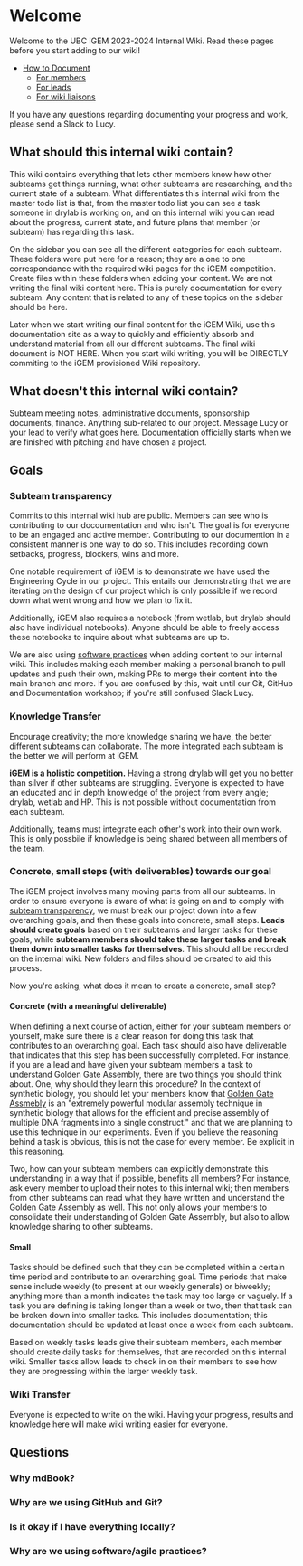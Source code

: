 # Welcome

Welcome to the UBC iGEM 2023-2024 Internal Wiki. Read these pages before you start adding to our wiki!
- [How to Document](./documentation/index.md)
    - [For members](./documentation/member.md)
    - [For leads](./documentation/lead.md)
    - [For wiki liaisons](./documentation/liaison.md)

If you have any questions regarding documenting your progress and work, please send a Slack to Lucy.

## What should this internal wiki contain?
This wiki contains everything that lets other members know how other subteams get things running, what other subteams are researching, and the current state of a subteam. What differentiates this internal wiki from the master todo list is that, from the master todo list you can see a task someone in drylab is working on, and on this internal wiki you can read about the progress, current state, and future plans that member (or subteam) has regarding this task.

On the sidebar you can see all the different categories for each subteam. These folders were put here for a reason; they are a one to one correspondance with the required wiki pages for the iGEM competition. Create files within these folders when adding your content. We are not writing the final wiki content here. This is purely documentation for every subteam. Any content that is related to any of these topics on the sidebar should be here.

Later when we start writing our final content for the iGEM Wiki, use this documentation site as a way to quickly and efficiently absorb and understand material from all our different subteams. The final wiki document is NOT HERE. When you start wiki writing, you will be DIRECTLY commiting to the iGEM provisioned Wiki repository.

## What doesn't this internal wiki contain?
Subteam meeting notes, administrative documents, sponsorship documents, finance. Anything sub-related to our project. Message Lucy or your lead to verify what goes here. Documentation officially starts when we are finished with pitching and have chosen a project.

## Goals
### Subteam transparency 
Commits to this internal wiki hub are public. Members can see who is contributing to our docoumentation and who isn't. The goal is for everyone to be an engaged and active member. Contributing to our documention in a consistent manner is one way to do so. This includes recording down setbacks, progress, blockers, wins and more. 

One notable requirement of iGEM is to demonstrate we have used the Engineering Cycle in our project. This entails our demonstrating that we are iterating on the design of our project which is only possible if we record down what went wrong and how we plan to fix it. 

Additionally, iGEM also requires a notebook (from wetlab, but drylab should also have individual notebooks). Anyone should be able to freely access these notebooks to inquire about what subteams are up to.

We are also using [software practices](#why-are-we-using-software-practices) when adding content to our internal wiki. This includes making each member making a personal branch to pull updates and push their own, making PRs to merge their content into the main branch and more. If you are confused by this, wait until our Git, GitHub and Documentation workshop; if you're still confused Slack Lucy.  

### Knowledge Transfer
Encourage creativity; the more knowledge sharing we have, the better different subteams can collaborate. The more integrated each subteam is the better we will perform at iGEM.

**iGEM is a holistic competition.** Having a strong drylab will get you no better than silver if other subteams are struggling. Everyone is expected to have an educated and in depth knowledge of the project from every angle; drylab, wetlab and HP. This is not possible without documentation from each subteam. 

Additionally, teams must integrate each other's work into their own work. This is only possbile if knowledge is being shared between all members of the team.

### Concrete, small steps (with deliverables) towards our goal
The iGEM project involves many moving parts from all our subteams. In order to ensure everyone is aware of what is going on and to comply with [subteam transparency](#subteam-transparency), we must break our project down into a few overarching goals, and then these goals into concrete, small steps. **Leads should create goals** based on their subteams and larger tasks for these goals, while **subteam members should take these larger tasks and break them down into smaller tasks for themselves**. This should all be recorded on the internal wiki. New folders and files should be created to aid this process.

Now you're asking, what does it mean to create a concrete, small step?

#### Concrete (with a meaningful deliverable)
When defining a next course of action, either for your subteam members or yourself, make sure there is a clear reason for doing this task that contributes to an overarching goal. Each task should also have deliverable that indicates that this step has been successfully completed. For instance, if you are a lead and have given your subteam members a task to understand Golden Gate Assembly, there are two things you should think about. One, why should they learn this procedure? In the context of synthetic biology, you should let your members know that [Golden Gate Assmebly](https://technology.igem.org/assembly/golden-gate) is an "extremely powerful modular assembly technique in synthetic biology that allows for the efficient and precise assembly of multiple DNA fragments into a single construct." and that we are planning to use this technique in our experiments. Even if you believe the reasoning behind a task is obvious, this is not the case for every member. Be explicit in this reasoning.

Two, how can your subteam members can explicitly demonstrate this understanding in a way that if possible, benefits all members? For instance, ask every member to upload their notes to this internal wiki; then members from other subteams can read what they have written and understand the Golden Gate Assembly as well. This not only allows your members to consolidate their understanding of Golden Gate Assembly, but also to allow knowledge sharing to other subteams.

#### Small
Tasks should be defined such that they can be completed within a certain time period and contribute to an overarching goal. Time periods that make sense include weekly (to present at our weekly generals) or biweekly; anything more than a month indicates the task may too large or vaguely. If a task you are defining is taking longer than a week or two, then that task can be broken down into smaller tasks. This includes documentation; this documentation should be updated at least once a week from each subteam. 

Based on weekly tasks leads give their subteam members, each member should create daily tasks for themselves, that are recorded on this internal wiki. Smaller tasks allow leads to check in on their members to see how they are progressing within the larger weekly task.

### Wiki Transfer
Everyone is expected to write on the wiki. Having your progress, results and knowledge here will make wiki writing easier for everyone.

## Questions
### Why mdBook?
### Why are we using GitHub and Git?
### Is it okay if I have everything locally?
### Why are we using software/agile practices?
